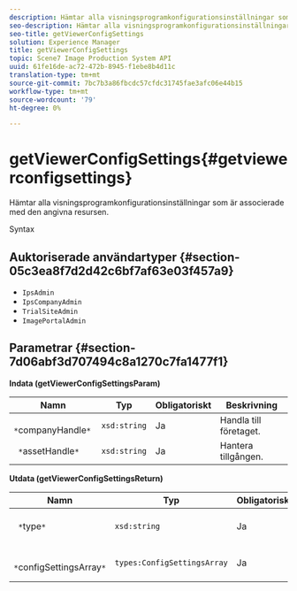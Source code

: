 ```yaml
---
description: Hämtar alla visningsprogramkonfigurationsinställningar som är associerade med den angivna resursen.
seo-description: Hämtar alla visningsprogramkonfigurationsinställningar som är associerade med den angivna resursen.
seo-title: getViewerConfigSettings
solution: Experience Manager
title: getViewerConfigSettings
topic: Scene7 Image Production System API
uuid: 61fe16de-ac72-472b-8945-f1ebe8b4d11c
translation-type: tm+mt
source-git-commit: 7bc7b3a86fbcdc57cfdc31745fae3afc06e44b15
workflow-type: tm+mt
source-wordcount: '79'
ht-degree: 0%

---
```



# getViewerConfigSettings{#getviewerconfigsettings}

Hämtar alla visningsprogramkonfigurationsinställningar som är associerade med den angivna resursen.

Syntax

## Auktoriserade användartyper {#section-05c3ea8f7d2d42c6bf7af63e03f457a9}

* `IpsAdmin`
* `IpsCompanyAdmin`
* `TrialSiteAdmin`
* `ImagePortalAdmin`

## Parametrar {#section-7d06abf3d707494c8a1270c7fa1477f1}

**Indata (getViewerConfigSettingsParam)**

| Namn | Typ | Obligatoriskt | Beskrivning |
|---|---|---|---|
| ` *`companyHandle`*` | `xsd:string` | Ja | Handla till företaget. |
| ` *`assetHandle`*` | `xsd:string` | Ja | Hantera tillgången. |

**Utdata (getViewerConfigSettingsReturn)**

| Namn | Typ | Obligatoriskt | Beskrivning |
|---|---|---|---|
| ` *`type`*` | `xsd:string` | Ja | Visningstyp som konfigurationsinställningarna gäller för. |
| ` *`configSettingsArray`*` | `types:ConfigSettingsArray` | Ja | Array med visningsprogrammets konfigurationsinställningar. |

